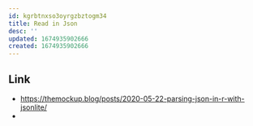 ```yaml
---
id: kgrbtnxso3oyrgzbztogm34
title: Read in Json
desc: ''
updated: 1674935902666
created: 1674935902666
---
```



## Link
- https://themockup.blog/posts/2020-05-22-parsing-json-in-r-with-jsonlite/
- 